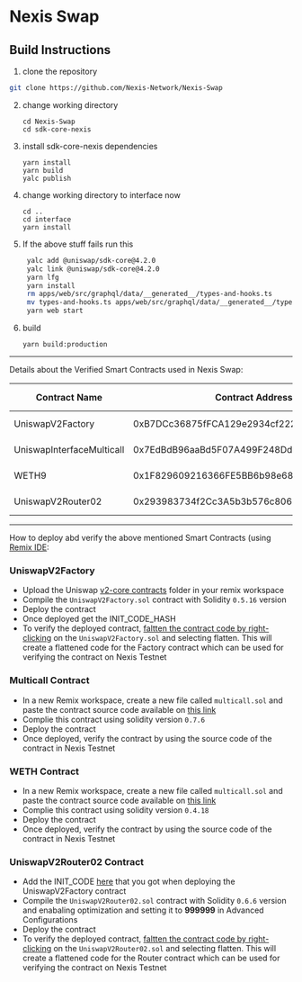 # Nexis Swap

## Build Instructions

1. clone the repository
  ```bash
  git clone https://github.com/Nexis-Network/Nexis-Swap
  ```
2. change working directory
   ```
   cd Nexis-Swap
   cd sdk-core-nexis
   ```
3. install sdk-core-nexis dependencies
   ```
   yarn install
   yarn build
   yalc publish
   ```
4. change working directory to interface now
   ```
   cd ..
   cd interface
   yarn install
   ```

5. If the above stuff fails run this
    ```bash
     yalc add @uniswap/sdk-core@4.2.0
     yalc link @uniswap/sdk-core@4.2.0
     yarn lfg
     yarn install
     rm apps/web/src/graphql/data/__generated__/types-and-hooks.ts
     mv types-and-hooks.ts apps/web/src/graphql/data/__generated__/types-and-hooks.ts
     yarn web start
    ```
6. build
   ```
   yarn build:production
   ```

------------------------------------------------------------

Details about the Verified Smart Contracts used in Nexis Swap:

| Contract Name | Contract Address | Explorer URL |
|----------|----------|----------|
| UniswapV2Factory | 0xB7DCc36875fFCA129e2934cf2221566d42d45Be0 | [explorer url](https://evm-testnet.nexscan.io/address/0xB7DCc36875fFCA129e2934cf2221566d42d45Be0) |
| UniswapInterfaceMulticall | 0x7EdBdB96aaBd5F07A499F248DdE70948bDBec16a | [explorer url](https://evm-testnet.nexscan.io/address/0x7EdBdB96aaBd5F07A499F248DdE70948bDBec16a) |
| WETH9 | 0x1F829609216366FE5BB6b98e68441eD6ebBEA1A3 | [explorer url](https://evm-testnet.nexscan.io/address/0x1F829609216366FE5BB6b98e68441eD6ebBEA1A3) |
| UniswapV2Router02 | 0x293983734f2Cc3A5b3b576c806Bcb1489a59092D | [explorer url](https://evm-testnet.nexscan.io/address/0x293983734f2Cc3A5b3b576c806Bcb1489a59092D) |

------------------------------------------------------------

How to deploy abd verify the above mentioned Smart Contracts (using [Remix IDE](https://remix.ethereum.org/):

### UniswapV2Factory
- Upload the Uniswap [v2-core contracts](https://github.com/Uniswap/v2-core/tree/master/contracts) folder in your remix workspace
- Compile the `UniswapV2Factory.sol` contract with Solidity `0.5.16` version
- Deploy the contract 
- Once deployed get the INIT_CODE_HASH 
- To verify the deployed contract, [faltten the contract code by right-clicking](https://docs.xdc.community/get-details/smart-contract-details/flattening-smart-contracts/flattening-smart-contracts-with-remix#flattening-our-smart-contract) on the `UniswapV2Factory.sol` and selecting flatten. This will create a flattened code for the Factory contract which can be used for verifying the contract on Nexis Testnet

### Multicall Contract
- In a new Remix workspace, create a new file called `multicall.sol` and paste the contract source code available on [this link](https://evm-testnet.nexscan.io/address/0x7EdBdB96aaBd5F07A499F248DdE70948bDBec16a?tab=contract)
- Complie this contract using solidity version `0.7.6`
- Deploy the contract 
- Once deployed, verify the contract by using the source code of the contract in Nexis Testnet

### WETH Contract
- In a new Remix workspace, create a new file called `multicall.sol` and paste the contract source code available on [this link]([https://evm-testnet.nexscan.io/address/0x7EdBdB96aaBd5F07A499F248DdE70948bDBec16a?tab=contract](https://evm-testnet.nexscan.io/address/0x1F829609216366FE5BB6b98e68441eD6ebBEA1A3?tab=contract))
- Complie this contract using solidity version `0.4.18`
- Deploy the contract 
- Once deployed, verify the contract by using the source code of the contract in Nexis Testnet

### UniswapV2Router02 Contract
- Add the INIT_CODE [here](https://github.com/Uniswap/v2-periphery/blob/0335e8f7e1bd1e8d8329fd300aea2ef2f36dd19f/contracts/libraries/UniswapV2Library.sol#L24) that you got when deploying the UniswapV2Factory contract
- Compile the `UniswapV2Router02.sol` contract with Solidity `0.6.6` version and enabaling optimization and setting it to **999999** in Advanced Configurations
- Deploy the contract 
- To verify the deployed contract, [faltten the contract code by right-clicking](https://docs.xdc.community/get-details/smart-contract-details/flattening-smart-contracts/flattening-smart-contracts-with-remix#flattening-our-smart-contract) on the `UniswapV2Router02.sol` and selecting flatten. This will create a flattened code for the Router contract which can be used for verifying the contract on Nexis Testnet 
